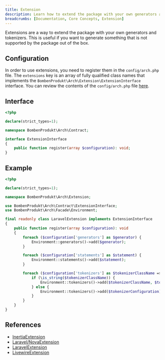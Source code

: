 ```yaml
---
title: Extension
description: Learn how to extend the package with your own generators and tokenizers.
breadcrumbs: [Documentation, Core Concepts, Extension]
---
```


Extensions are a way to extend the package with your own generators and tokenizers. This is useful if you want to generate something that is not supported by the package out of the box.

## Configuration

In order to use extensions, you need to register them in the `config/arch.php` file. The `extensions` key is an array of fully qualified class names that implements the `BombenProdukt\Arch\Extension\ExtensionInterface` interface. You can review the contents of the `config/arch.php` file [here](https://github.com/faustbrian/laravel-arch/blob/main/config/arch.php#L136-L149).

## Interface

```php
<?php

declare(strict_types=1);

namespace BombenProdukt\Arch\Contract;

interface ExtensionInterface
{
    public function register(array $configuration): void;
}
```

## Example

```php
<?php

declare(strict_types=1);

namespace BombenProdukt\Arch\Extension;

use BombenProdukt\Arch\Contract\ExtensionInterface;
use BombenProdukt\Arch\Facade\Environment;

final readonly class LaravelExtension implements ExtensionInterface
{
    public function register(array $configuration): void
    {
        foreach ($configuration['generators'] as $generator) {
            Environment::generators()->add($generator);
        }

        foreach ($configuration['statements'] as $statement) {
            Environment::statements()->add($statement);
        }

        foreach ($configuration['tokenizers'] as $tokenizerClassName => $tokenizerConfiguration) {
            if (\is_string($tokenizerClassName)) {
                Environment::tokenizers()->add($tokenizerClassName, $tokenizerConfiguration);
            } else {
                Environment::tokenizers()->add($tokenizerConfiguration);
            }
        }
    }
}
```

## References

- [InertiaExtension](https://github.com/faustbrian/laravel-arch/tree/main/src/Extension/InertiaExtension.php)
- [Laravel/NovaExtension](https://github.com/faustbrian/laravel-arch/tree/main/src/Extension/Laravel/NovaExtension.php)
- [LaravelExtension](https://github.com/faustbrian/laravel-arch/tree/main/src/Extension/LaravelExtension.php)
- [LivewireExtension](https://github.com/faustbrian/laravel-arch/tree/main/src/Extension/LivewireExtension.php)
